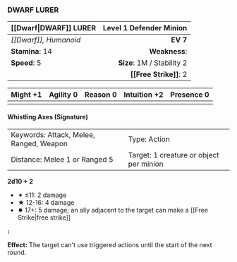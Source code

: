 ### DWARF LURER

| [[Dwarf\|DWARF]] LURER | **Level 1 Defender Minion** |
| :--------------------- | --------------------------: |
| *[[Dwarf]], Humanoid*  |                    **EV 7** |
| **Stamina**: 14        |               **Weakness**: |
| **Speed**: 5           |  **Size**: 1M / Stability 2 |
|                        |      **[[Free Strike]]**: 2 |

| **Might** +1 | **Agility** 0 | **Reason** 0 | **Intuition** +2 | **Presence** 0 |
| ------------ | ------------- | ------------ | ---------------- | -------------- |
|              |               |              |                  |                |

#### Whistling Axes (Signature)

|                                         |                                         |
| :-------------------------------------- | :-------------------------------------- |
| Keywords: Attack, Melee, Ranged, Weapon | Type: Action                            |
| Distance: Melee 1 or Ranged 5           | Target: 1 creature or object per minion |

**2d10 + 2**

- ✦ ≤11: 2 damage
- ★ 12-16: 4 damage
- ✸ 17+: 5 damage; an ally adjacent to the target can make a [[Free Strike|free strike]]

**:**

**Effect:** The target can't use triggered actions until the start of the next round.
